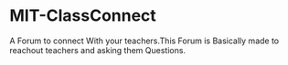 # MIT-ClassConnect
A Forum to connect With your teachers.This Forum is Basically made to reachout teachers and asking them Questions. 
